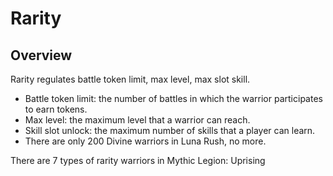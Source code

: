 # Rarity

## Overview

Rarity regulates battle token limit, max level, max slot skill.

* Battle token limit: the number of battles in which the warrior participates to earn tokens.
* Max level: the maximum level that a warrior can reach.
* Skill slot unlock: the maximum number of skills that a player can learn.
* There are only 200 Divine warriors in Luna Rush, no more.

There are 7 types of rarity warriors in Mythic Legion: Uprising
